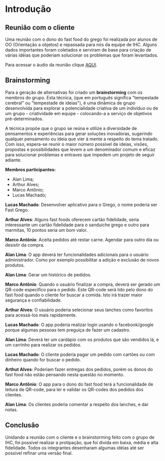 
# Introdução

## Reunião com o cliente

Uma reunião com o dono do fast food do grego foi realizada por alunos de OO (Orientação a objetos) e repassada para nós da equipe de IHC.
Alguns dados importantes foram coletados e serviram de base para criação de várias idéias que poderiam solucionar os problemas que foram levantados. 

Para acessar o áudio da reunião clique [AQUI](https://www.4shared.com/music/dEB0UcD2da/reuniao_grego.html).

## Brainstorming

Para a geração de alternativas foi criado um **brainstorming** com os membros do grupo. Esta técnica, (que em português significa "tempestade cerebral" ou "tempestade de ideias"), é uma dinâmica de grupo desenvolvida para explorar a potencialidade criativa de um indivíduo ou de um grupo - criatividade em equipe - colocando-a a serviço de objetivos pré-determinados.

A técnica propõe que o grupo se reúna e utilize a diversidade de pensamentos e experiências para gerar soluções inovadoras, sugerindo qualquer pensamento ou ideia que vier à mente a respeito do tema tratado. Com isso, espera-se reunir o maior número possível de ideias, visões, propostas e possibilidades que levem a um denominador comum e eficaz para solucionar problemas e entraves que impedem um projeto de seguir adiante.


**Membros participantes:**

* Alan Lima;
* Arthur Alves;
* Marco Antônio;
* Lucas Machado;

**Lucas Machado**: Desenvolver aplicativo para o Grego, o nome poderia ser Fast Grego. 

**Arthur Alves**: Alguns fast foods oferecem cartão fidelidade, seria interessante um cartão fidelidade para o sanduiche grego e outro para marmitas, 10 pontos seria um bom valor.

**Marco Antônio**: Aceita pedidos até restar carne. Agendar para outro dia ou desistir da compra.

**Alan Lima**: O app deverá ter funcionalidades adicionais para o usuário administrador. Como por exemplo possibilitar a adição e exclusão de novos produtos. 

**Alan Lima**: Gerar um histórico de pedidos. 

**Marco Antônio**: Quando o usuário finalizar a compra, deverá ser gerado um QR-code especifíco para o pedido. Este QR-code será lido pelo dono do fast food quando o cliente for buscar a comida. Isto irá trazer maior segurança e confiabilidade.

**Arthur Alves**: O usuário poderia selecionar seus lanches como favoritos para acessá-los mais rapidamente.

**Lucas Machado**: O app poderia realizar login usando o facebook/google porque algumas pessoas tem preguiça de fazer um cadastro.

**Alan Lima**: Deverá ter um cardápio com os produtos que são vendidos lá, e um carrinho para realizar os pedidos.

**Lucas Machado**: O cliente poderia pagar um pedido com cartões ou com dinheiro quando for buscar o pedido.

**Arthut Alves**: Poderiam fazer entregas dos pedidos, porém os donos do fast food não estão pensando nesta questão no momento.

**Marco Antônio**: O app para o dono do fast food terá a funcionalidade de leitura de QR-code, para ler e validar os QR-codes dos pedidos dos clientes.

**Alan Lima**: Os clientes poderia comentar a respeito dos lanches, e dar notas.

## Conclusão 

Unidando a reunião com o cliente e o brainstorming feito com o grupo de IHC, foi possível realizar a protipação, que foi divida em baixa, média e alta fidelidade. Todos os integrantes desenharam algumas idéias até ser possível refinar uma versão final. 